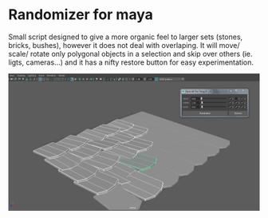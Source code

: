 # Randomizer for maya



Small script designed to give a more organic feel to larger sets (stones, bricks, bushes), however it does not deal with overlaping.
It will move/ scale/ rotate only polygonal objects in a selection and skip over others (ie. ligts, cameras...) and it has a nifty restore button for easy experimentation.

![](screenshot2.png)
